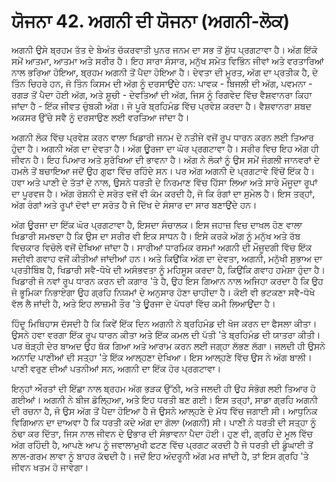 # ਯੋਜਨਾ 42. ਅਗਨੀ ਦੀ ਯੋਜਨਾ (ਅਗਨੀ-ਲੋਕ)

ਅਗਨੀ ਉਸੇ ਬ੍ਰਹਮ ਤੱਤ ਦੇ ਬੇਅੰਤ ਚੱਕਰਵਾਤੀ ਪੁਨਰ ਜਨਮ ਦਾ ਸਭ ਤੋਂ ਸ਼ੁੱਧ ਪ੍ਰਗਟਾਵਾ ਹੈ। ਅੱਗ ਇੱਕੋ ਸਮੇਂ ਆਤਮਾ, ਆਤਮਾ ਅਤੇ ਸਰੀਰ ਹੈ। ਇਹ ਸਾਰਾ ਸੰਸਾਰ, ਮਨੁੱਖ ਸਮੇਤ ਵਿਭਿੰਨ ਜੀਵਾਂ ਅਤੇ ਵਰਤਾਰਿਆਂ ਨਾਲ ਭਰਿਆ ਹੋਇਆ, ਬ੍ਰਹਮ ਅਗਨੀ ਤੋਂ ਪੈਦਾ ਹੋਇਆ ਹੈ। ਦੇਵਤਾ ਦੀ ਮੂਰਤ, ਅੱਗ ਦਾ ਪ੍ਰਤੀਕ ਹੈ, ਦੇ ਤਿੰਨ ਚਿਹਰੇ ਹਨ, ਜੋ ਤਿੰਨ ਕਿਸਮ ਦੀ ਅੱਗ ਨੂੰ ਦਰਸਾਉਂਦੇ ਹਨ: ਪਾਵਕ - ਬਿਜਲੀ ਦੀ ਅੱਗ, ਪਵਮਨਾ - ਰਗੜ ਤੋਂ ਪੈਦਾ ਹੋਈ ਅੱਗ, ਅਤੇ ਸ਼ੂਚੀ - ਦੇਵਤਿਆਂ ਦੀ ਅੱਗ, ਜਿਸ ਨੂੰ ਰਿਗਵੇਦ ਵਿੱਚ ਵੈਸ਼ਵਾਨਰਾ ਕਿਹਾ ਜਾਂਦਾ ਹੈ - ਇੱਕ ਜੀਵਤ ਚੁੰਬਕੀ ਅੱਗ। ਜੋ ਪੂਰੇ ਬ੍ਰਹਿਮੰਡ ਵਿੱਚ ਪ੍ਰਵੇਸ਼ ਕਰਦਾ ਹੈ। ਵੈਸ਼ਵਾਨਰਾ ਸ਼ਬਦ ਅਕਸਰ ਉੱਚੇ ਸਵੈ ਨੂੰ ਦਰਸਾਉਣ ਲਈ ਵਰਤਿਆ ਜਾਂਦਾ ਹੈ।

ਅਗਨੀ ਲੋਕ ਵਿੱਚ ਪ੍ਰਵੇਸ਼ ਕਰਨ ਵਾਲਾ ਖਿਡਾਰੀ ਜਨਮ ਦੇ ਨਤੀਜੇ ਵਜੋਂ ਰੂਪ ਧਾਰਨ ਕਰਨ ਲਈ ਤਿਆਰ ਹੁੰਦਾ ਹੈ। ਅਗਨੀ ਅੱਗ ਦਾ ਦੇਵਤਾ ਹੈ। ਅੱਗ ਊਰਜਾ ਦਾ ਘੋਰ ਪ੍ਰਗਟਾਵਾ ਹੈ। ਸਰੀਰ ਵਿਚ ਇਹ ਅੱਗ ਹੀ ਜੀਵਨ ਹੈ। ਇਹ ਪਿਆਰ ਅਤੇ ਸੁਰੱਖਿਆ ਦੀ ਭਾਵਨਾ ਹੈ। ਅੱਗ ਨੇ ਲੋਕਾਂ ਨੂੰ ਉਸ ਸਮੇਂ ਜੰਗਲੀ ਜਾਨਵਰਾਂ ਦੇ ਹਮਲੇ ਤੋਂ ਬਚਾਇਆ ਜਦੋਂ ਉਹ ਗੁਫਾ ਵਿੱਚ ਰਹਿੰਦੇ ਸਨ। ਪਰ ਅੱਗ ਅਗਨੀ ਦੇ ਪ੍ਰਗਟਾਵੇ ਵਿੱਚੋਂ ਇੱਕ ਹੈ। ਹਵਾ ਅਤੇ ਪਾਣੀ ਦੇ ਤੱਤਾਂ ਦੇ ਨਾਲ, ਉਸਨੇ ਧਰਤੀ ਦੇ ਨਿਰਮਾਣ ਵਿੱਚ ਹਿੱਸਾ ਲਿਆ ਅਤੇ ਸਾਰੇ ਮੌਜੂਦਾ ਰੂਪਾਂ ਦਾ ਪੂਰਵਜ ਹੈ। ਅੱਗ ਰੋਸ਼ਨੀ ਦੇ ਸਰੋਤ ਵਜੋਂ ਵੀ ਕੰਮ ਕਰਦੀ ਹੈ, ਜੋ ਕਿ ਰੰਗਾਂ ਦਾ ਸੁਮੇਲ ਹੈ। ਇਸ ਤਰ੍ਹਾਂ, ਅੱਗ ਰੰਗਾਂ ਅਤੇ ਰੂਪਾਂ ਦੋਵਾਂ ਦਾ ਸਰੋਤ ਹੈ ਜੋ ਦਿੱਖ ਦੇ ਸੰਸਾਰ ਦਾ ਸਾਰ ਬਣਾਉਂਦੇ ਹਨ।

ਅੱਗ ਊਰਜਾ ਦਾ ਇੱਕ ਘੋਰ ਪ੍ਰਗਟਾਵਾ ਹੈ, ਇਸਦਾ ਸੰਚਾਲਕ। ਇਸ ਜਹਾਜ਼ ਵਿਚ ਦਾਖਲ ਹੋਣ ਵਾਲਾ ਖਿਡਾਰੀ ਸਮਝਦਾ ਹੈ ਕਿ ਉਸ ਦਾ ਸਰੀਰ ਵੀ ਇਕ ਸਾਧਨ ਹੈ। ਇਸੇ ਕਰਕੇ ਅੱਗ ਨੂੰ ਮਨੁੱਖ ਅਤੇ ਰੱਬ ਵਿਚਕਾਰ ਵਿਚੋਲੇ ਵਜੋਂ ਦੇਖਿਆ ਜਾਂਦਾ ਹੈ। ਸਾਰੀਆਂ ਧਾਰਮਿਕ ਰਸਮਾਂ ਅਗਨੀ ਦੀ ਮੌਜੂਦਗੀ ਵਿੱਚ ਇੱਕ ਸਦੀਵੀ ਗਵਾਹ ਵਜੋਂ ਕੀਤੀਆਂ ਜਾਂਦੀਆਂ ਹਨ। ਅਤੇ ਕਿਉਂਕਿ ਅੱਗ ਦਾ ਦੇਵਤਾ, ਅਗਨੀ, ਮਨੁੱਖੀ ਸੁਭਾਅ ਦਾ ਪ੍ਰਤੀਬਿੰਬ ਹੈ, ਖਿਡਾਰੀ ਸਵੈ-ਧੋਖੇ ਦੀ ਅਸੰਭਵਤਾ ਨੂੰ ਮਹਿਸੂਸ ਕਰਦਾ ਹੈ, ਕਿਉਂਕਿ ਗਵਾਹ ਹਮੇਸ਼ਾ ਹੁੰਦਾ ਹੈ। ਖਿਡਾਰੀ ਜੋ ਨਵਾਂ ਰੂਪ ਧਾਰਨ ਕਰਨ ਦੀ ਕਗਾਰ 'ਤੇ ਹੈ, ਉਹ ਇਸ ਗਿਆਨ ਨਾਲ ਅਜਿਹਾ ਕਰਦਾ ਹੈ ਕਿ ਉਹ ਜੋ ਭੂਮਿਕਾ ਨਿਭਾਏਗਾ ਉਹ ਗ੍ਰਹਿ ਨਿਯਮਾਂ ਦੇ ਅਨੁਸਾਰ ਹੋਣਾ ਚਾਹੀਦਾ ਹੈ। ਕੋਈ ਵੀ ਭਟਕਣਾ ਸਵੈ-ਧੋਖੇ ਵੱਲ ਲੈ ਜਾਂਦੀ ਹੈ, ਅਤੇ ਇਹ ਲਾਜ਼ਮੀ ਤੌਰ 'ਤੇ ਊਰਜਾ ਦੇ ਪੱਧਰਾਂ ਵਿੱਚ ਕਮੀ ਲਿਆਉਂਦਾ ਹੈ।

ਹਿੰਦੂ ਮਿਥਿਹਾਸ ਦੱਸਦੀ ਹੈ ਕਿ ਕਿਵੇਂ ਇੱਕ ਦਿਨ ਅਗਨੀ ਨੇ ਬ੍ਰਹਿਮੰਡ ਦੀ ਖੋਜ ਕਰਨ ਦਾ ਫੈਸਲਾ ਕੀਤਾ। ਉਸਨੇ ਹਵਾ ਵਰਗਾ ਇੱਕ ਰੂਪ ਧਾਰਨ ਕੀਤਾ ਅਤੇ ਇੱਕ ਕਮਲ ਦੀ ਪੱਤੀ 'ਤੇ ਬ੍ਰਹਿਮੰਡ ਦੀ ਯਾਤਰਾ ਕੀਤੀ। ਪਰ ਥੋੜ੍ਹੀ ਦੇਰ ਬਾਅਦ ਉਹ ਥੱਕ ਗਿਆ ਅਤੇ ਆਰਾਮ ਕਰਨ ਲਈ ਜਗ੍ਹਾ ਲੱਭਣ ਲੱਗਾ। ਜਲਦੀ ਹੀ ਉਸਨੇ ਅਨਾਦਿ ਪਾਣੀਆਂ ਦੀ ਸਤ੍ਹਾ 'ਤੇ ਇੱਕ ਆਲ੍ਹਣਾ ਦੇਖਿਆ। ਇਸ ਆਲ੍ਹਣੇ ਵਿੱਚ ਉਸ ਨੇ ਅੱਗ ਬਾਲੀ। ਪਾਣੀ ਵਰੁਣ ਦੀਆਂ ਪਤਨੀਆਂ ਸਨ, ਅਗਨੀ ਦਾ ਇੱਕ ਹੋਰ ਪ੍ਰਗਟਾਵਾ।

ਇਨ੍ਹਾਂ ਔਰਤਾਂ ਦੀ ਇੱਛਾ ਨਾਲ ਬ੍ਰਹਮ ਅੱਗ ਭੜਕ ਉੱਠੀ, ਅਤੇ ਜਲਦੀ ਹੀ ਉਹ ਸੰਭੋਗ ਲਈ ਤਿਆਰ ਹੋ ਗਈਆਂ। ਅਗਨੀ ਨੇ ਬੀਜ ਡੋਲ੍ਹਿਆ, ਅਤੇ ਇਹ ਧਰਤੀ ਬਣ ਗਈ। ਇਸ ਤਰ੍ਹਾਂ, ਸਾਡਾ ਗ੍ਰਹਿ ਅਗਨੀ ਦੀ ਰਚਨਾ ਹੈ, ਜੋ ਉਸ ਅੱਗ ਤੋਂ ਪੈਦਾ ਹੋਇਆ ਹੈ ਜੋ ਉਸਨੇ ਆਲ੍ਹਣੇ ਦੇ ਮੱਧ ਵਿੱਚ ਜਗਾਈ ਸੀ। ਆਧੁਨਿਕ ਵਿਗਿਆਨ ਦਾ ਦਾਅਵਾ ਹੈ ਕਿ ਧਰਤੀ ਕਦੇ ਅੱਗ ਦਾ ਗੋਲਾ (ਅਗਨੀ) ਸੀ। ਪਾਣੀ ਨੇ ਧਰਤੀ ਦੀ ਸਤ੍ਹਾ ਨੂੰ ਠੰਢਾ ਕਰ ਦਿੱਤਾ, ਜਿਸ ਨਾਲ ਜੀਵਨ ਦੇ ਉਭਾਰ ਦੀ ਸੰਭਾਵਨਾ ਪੈਦਾ ਹੋਈ। ਹੁਣ ਵੀ, ਗ੍ਰਹਿ ਦੇ ਮੂਲ ਵਿੱਚ ਅੱਗ ਰਹਿੰਦੀ ਹੈ, ਆਪਣੇ ਆਪ ਨੂੰ ਜਵਾਲਾਮੁਖੀ ਫਟਣ ਵਿੱਚ ਪ੍ਰਗਟ ਕਰਦੀ ਹੈ ਜੋ ਧਰਤੀ ਦੀ ਡੂੰਘਾਈ ਤੋਂ ਲਾਲ-ਗਰਮ ਲਾਵਾ ਨੂੰ ਬਾਹਰ ਕੱਢਦੀ ਹੈ। ਜਦੋਂ ਇਹ ਅੰਦਰੂਨੀ ਅੱਗ ਮਰ ਜਾਂਦੀ ਹੈ, ਤਾਂ ਇਸ ਗ੍ਰਹਿ 'ਤੇ ਜੀਵਨ ਖਤਮ ਹੋ ਜਾਵੇਗਾ।
